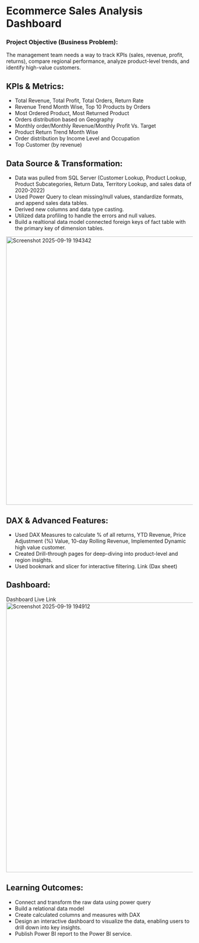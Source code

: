 # Ecommerce Sales Analysis Dashboard
### Project Objective (Business Problem):
The management team needs a way to track KPIs (sales, revenue, profit, returns), compare regional performance, analyze product-level trends, and identify high-value customers.
## KPIs & Metrics:
- Total Revenue, Total Profit, Total Orders, Return Rate
- Revenue Trend Month Wise, Top 10 Products by Orders
- Most Ordered Product, Most Returned Product
- Orders distribution based on Geography
- Monthly order/Monthly Revenue/Monthly Profit Vs. Target
- Product Return Trend Month Wise
- Order distribution by Income Level and Occupation
- Top Customer (by revenue)
## Data Source & Transformation:
- Data was pulled from SQL Server (Customer Lookup, Product Lookup, Product Subcategories, Return Data, Territory Lookup, and sales data of 2020-2022)
- Used Power Query to clean missing/null values, standardize formats, and append sales data tables.
- Derived new columns and data type casting.
- Utilized data profiling to handle the errors and null values.
- Build a realtional data model connected foreign keys of fact table with the primary key of dimension tables.
<img width="1492" height="723" alt="Screenshot 2025-09-19 194342" src="https://github.com/user-attachments/assets/dfa59b04-b624-4d5a-a76d-3a3a30d2ce47" />


## DAX & Advanced Features: 
- Used DAX Measures to calculate % of all returns, YTD Revenue, Price Adjustment (%) Value, 10-day Rolling Revenue, Implemented Dynamic high value customer.
- Created Drill-through pages for deep-diving into product-level and region insights.
- Used bookmark and slicer for interactive filtering.
Link (Dax sheet)

## Dashboard:
Dashboard Live Link
<img width="1301" height="727" alt="Screenshot 2025-09-19 194912" src="https://github.com/user-attachments/assets/10dcd7e5-c399-4247-9932-28f3116fcb48" />


## Learning Outcomes:
- Connect and transform the raw data using power query
- Build a relational data model
- Create calculated columns and measures with DAX
- Design an interactive dashboard to visualize the data, enabling users to drill down into key insights.
- Publish Power BI report to the Power BI service.
